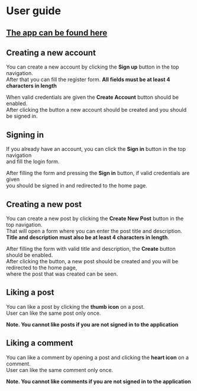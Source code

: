 # User guide

## [The app can be found here](https://tsoha-2021-tl.herokuapp.com/)


## Creating a new account
You can create a new account by clicking the <b>Sign up</b> button in the top navigation.  
After that you can fill the register form. <b>All fields must be at least 4 characters in length</b>

When valid credentials are given the <b>Create  Account</b> button should be enabled.  
After clicking the button a new account should be created and you should be signed in.


## Signing in
If you already have an account, you can click the <b>Sign in</b> button in the top navigation  
and fill the login form.

After filling the form and pressing the <b>Sign in</b> button, if valid credentials are given  
you should be signed in and redirected to the home page.


## Creating a new post
You can create a new post by clicking the <b>Create New Post</b> button in the top navigation.  
That will open a form where you can enter the post title and description.  
<b>Title and description must also be at least 4 characters in length</b>.

After filling the form with valid title and description, the <b>Create</b> button should be enabled.  
After clicking the button, a new post should be created and you will be redirected to the home page,  
where the post that was created can be seen.

## Liking a post
You can like a post by clicking the <b>thumb icon</b> on a post.  
User can like the same post only once.

<b>Note. You cannot like posts if you are not signed in to the application</b>

## Liking a comment
You can like a comment by opening a post and clicking the <b>heart icon</b> on a comment.  
User can like the same comment only once.

<b>Note. You cannot like comments if you are not signed in to the application</b>
